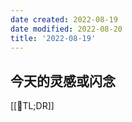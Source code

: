```yaml
---
date created: 2022-08-19
date modified: 2022-08-20
title: '2022-08-19'
---
```


## 今天的灵感或闪念

[[🐤TL;DR]]
